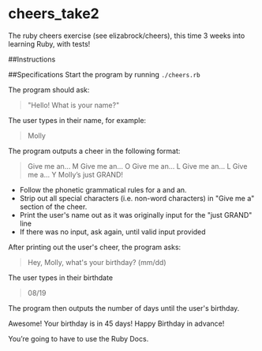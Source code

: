 # cheers_take2
The ruby cheers exercise (see elizabrock/cheers), this time 3 weeks into learning Ruby, with tests!

##Instructions

##Specifications
Start the program by running `./cheers.rb`

The program should ask:

> "Hello! What is your name?"

The user types in their name, for example:

> Molly

The program outputs a cheer in the following format:

> Give me an... M
> Give me an... O
> Give me an... L
> Give me an... L
> Give me a... Y
> Molly’s just GRAND!

* Follow the phonetic grammatical rules for a and an.
* Strip out all special characters (i.e. non-word characters) in "Give me a" section of the cheer.
* Print the user's name out as it was originally input for the "just GRAND" line
* If there was no input, ask again, until valid input provided

After printing out the user's cheer, the program asks:

> Hey, Molly, what's your birthday? (mm/dd)

The user types in their birthdate

> 08/19

The program then outputs the number of days until the user's birthday.

Awesome!  Your birthday is in 45 days! Happy Birthday in advance!

You’re going to have to use the Ruby Docs.
